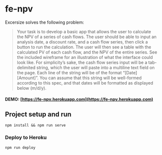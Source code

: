 # fe-npv

Excersize solves the following problem:

> Your task is to develop a basic app that allows the user to calculate the NPV of a series of cash flows. The user should be able to input an analysis date, a discount rate, and a cash flow series, then click a button to run the calculation. The user will then see a table with the calculated PV of each cash flow, and the NPV of the entire series. See the included wireframe for an illustration of what the interface could look like. For simplicity’s sake, the cash flow series input will be a tab-delimited string, which the user will paste into a multiline text field on the page. Each line of the string will be of the format “[Date]<tab character>[Amount]”. You can assume that this string will be well-formed according to this spec, and that dates will be formatted as displayed below (m/d/y).

#### DEMO: [https://fe-npv.herokuapp.com](https://fe-npv.herokuapp.com)
## Project setup and run
```
npm install && npm run serve
```

### Deploy to Heroku
```
npm run deploy
```
